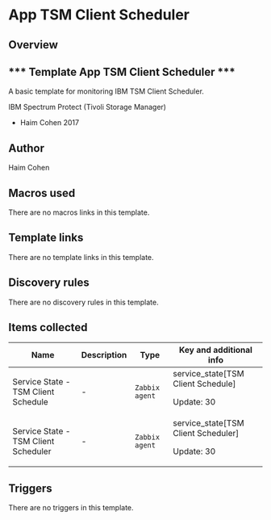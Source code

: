 # App TSM Client Scheduler

## Overview

*** Template App TSM Client Scheduler ***
-----------------------------------------


 


A basic template for monitoring IBM TSM Client Scheduler.


IBM Spectrum Protect (Tivoli Storage Manager)


- Haim Cohen 2017



## Author

Haim Cohen

## Macros used

There are no macros links in this template.

## Template links

There are no template links in this template.

## Discovery rules

There are no discovery rules in this template.

## Items collected

|Name|Description|Type|Key and additional info|
|----|-----------|----|----|
|Service State - TSM Client Schedule|<p>-</p>|`Zabbix agent`|service_state[TSM Client Schedule]<p>Update: 30</p>|
|Service State - TSM Client Scheduler|<p>-</p>|`Zabbix agent`|service_state[TSM Client Scheduler]<p>Update: 30</p>|
## Triggers

There are no triggers in this template.

